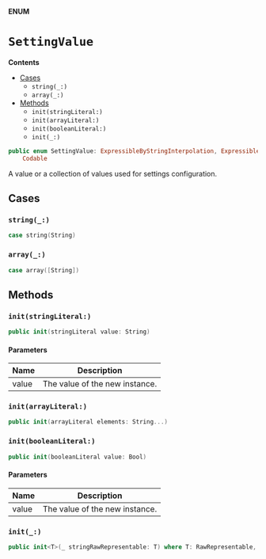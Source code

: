 **ENUM**

# `SettingValue`

**Contents**

- [Cases](#cases)
  - `string(_:)`
  - `array(_:)`
- [Methods](#methods)
  - `init(stringLiteral:)`
  - `init(arrayLiteral:)`
  - `init(booleanLiteral:)`
  - `init(_:)`

```swift
public enum SettingValue: ExpressibleByStringInterpolation, ExpressibleByArrayLiteral, ExpressibleByBooleanLiteral, Equatable,
    Codable
```

A value or a collection of values used for settings configuration.

## Cases
### `string(_:)`

```swift
case string(String)
```

### `array(_:)`

```swift
case array([String])
```

## Methods
### `init(stringLiteral:)`

```swift
public init(stringLiteral value: String)
```

#### Parameters

| Name | Description |
| ---- | ----------- |
| value | The value of the new instance. |

### `init(arrayLiteral:)`

```swift
public init(arrayLiteral elements: String...)
```

### `init(booleanLiteral:)`

```swift
public init(booleanLiteral value: Bool)
```

#### Parameters

| Name | Description |
| ---- | ----------- |
| value | The value of the new instance. |

### `init(_:)`

```swift
public init<T>(_ stringRawRepresentable: T) where T: RawRepresentable, T.RawValue == String
```
